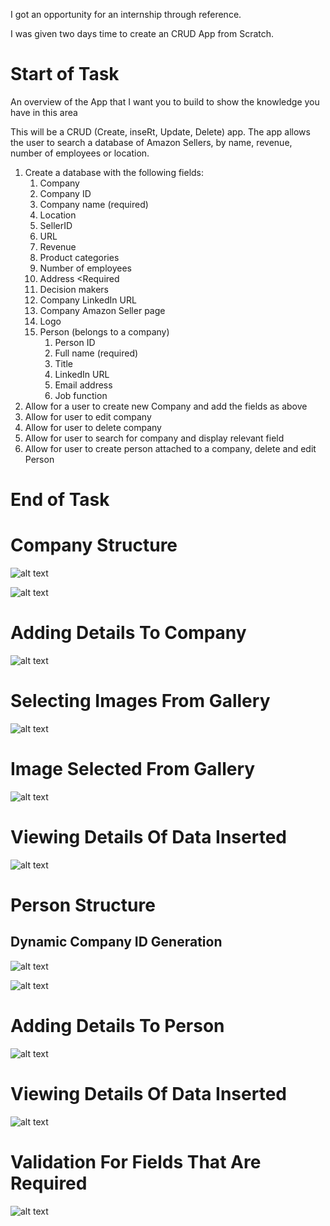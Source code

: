  I got an opportunity for an internship through reference. 

 I was given two days time to create an CRUD App from Scratch. 



# Start of Task


An overview of the App that I want you to build to show the knowledge you have in this area


This will be a CRUD (Create, inseRt, Update, Delete) app. The app allows the user to search a database of Amazon Sellers, by name, revenue, number of employees or location.


1. Create a database with the following fields:
   1. Company
     1. Company ID
     2. Company name (required)
     3. Location
     4. SellerID 
     5. URL <Required>
     6. Revenue <Required>
     7. Product categories <Required>
     8. Number of employees <If Available>
     9. Address <Required
     10. Decision makers <connected to Person table>
     11. Company LinkedIn URL <If Available>
     12. Company Amazon Seller page  <Required>
     13. Logo <If Available>
   2. Person (belongs to a company)
      1. Person ID
      2. Full name (required)
      3. Title
      4. LinkedIn URL <required>
      5. Email address <required>
      6. Job function <optional>
2. Allow for a user to create new Company and add the fields as above
3. Allow for user to edit company
4. Allow for user to delete company
5. Allow for user to search for company and display relevant field
6. Allow for user to create person attached to a company, delete and edit Person
  
  
  

# End of Task



# Company Structure

![alt text](https://sarveshwaran1678.github.io/CRUD-Android-Application/Screenshots/1.jpeg)

![alt text](https://sarveshwaran1678.github.io/CRUD-Android-Application/Screenshots/2.jpeg)

# Adding Details To Company

![alt text](https://sarveshwaran1678.github.io/CRUD-Android-Application/Screenshots/3.jpeg)

# Selecting Images From Gallery 

![alt text](https://sarveshwaran1678.github.io/CRUD-Android-Application/Screenshots/4.jpeg)

# Image Selected From Gallery

![alt text](https://sarveshwaran1678.github.io/CRUD-Android-Application/Screenshots/5.jpeg)

# Viewing Details Of Data Inserted

![alt text](https://sarveshwaran1678.github.io/CRUD-Android-Application/Screenshots/6.jpeg)

# Person Structure

## Dynamic Company ID Generation

![alt text](https://sarveshwaran1678.github.io/CRUD-Android-Application/Screenshots/7.jpeg)

![alt text](https://sarveshwaran1678.github.io/CRUD-Android-Application/Screenshots/8.jpeg)

# Adding Details To Person

![alt text](https://sarveshwaran1678.github.io/CRUD-Android-Application/Screenshots/9.jpeg)

# Viewing Details Of Data Inserted

![alt text](https://sarveshwaran1678.github.io/CRUD-Android-Application/Screenshots/10.jpeg)

# Validation For Fields That Are Required

![alt text](https://sarveshwaran1678.github.io/CRUD-Android-Application/Screenshots/11.jpeg)

